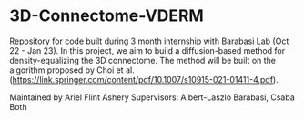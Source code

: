 # 3D-Connectome-VDERM
Repository for code built during 3 month internship with Barabasi Lab (Oct 22 - Jan 23). In this project, we aim to build a diffusion-based method for density-equalizing the 3D connectome. The method will be built on the algorithm proposed by Choi et al. (https://link.springer.com/content/pdf/10.1007/s10915-021-01411-4.pdf).

Maintained by Ariel Flint Ashery
Supervisors: Albert-Laszlo Barabasi, Csaba Both



